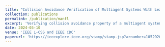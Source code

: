 ```yaml
---
title: "Collision Avoidance Verification of Multiagent Systems With Learned Policies"
collection: publications
permalink: /publication/manfl
excerpt: 'Verifying collision avoidance property of a multiagent system controlled by state-based neural network controllers.'
date: 2024-05-10
venue: 'IEEE L-CSS and IEEE CDC'
paperurl: 'https://ieeexplore.ieee.org/stamp/stamp.jsp?arnumber=10529204'
---
```


